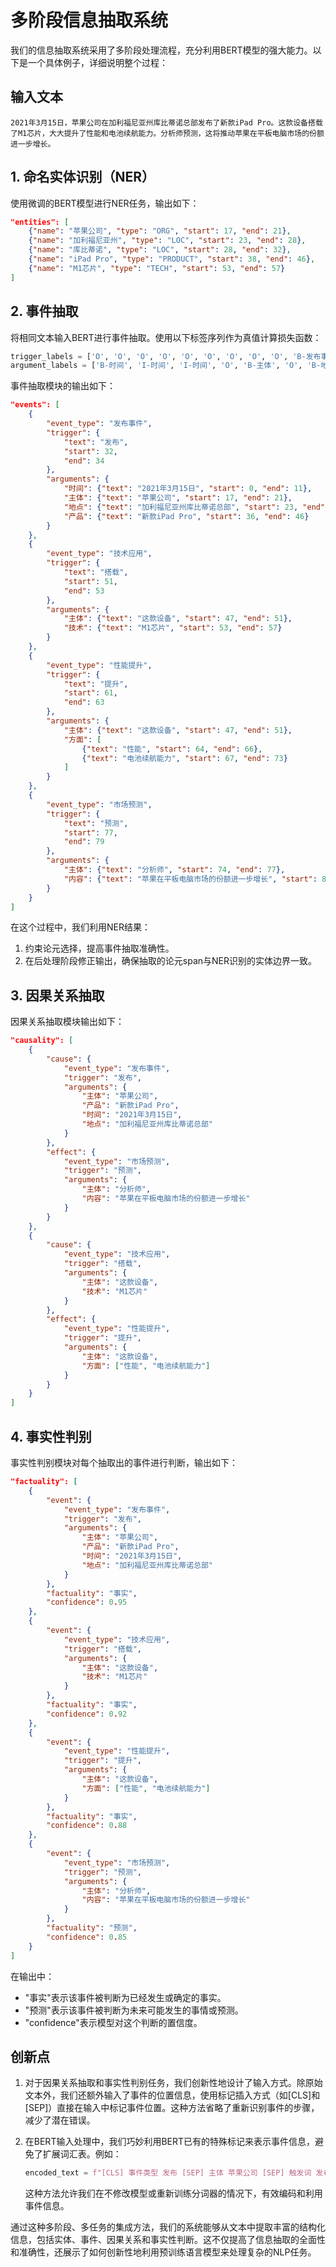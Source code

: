 
# 多阶段信息抽取系统

我们的信息抽取系统采用了多阶段处理流程，充分利用BERT模型的强大能力。以下是一个具体例子，详细说明整个过程：

## 输入文本

```
2021年3月15日，苹果公司在加利福尼亚州库比蒂诺总部发布了新款iPad Pro。这款设备搭载了M1芯片，大大提升了性能和电池续航能力。分析师预测，这将推动苹果在平板电脑市场的份额进一步增长。
```

## 1. 命名实体识别（NER）

使用微调的BERT模型进行NER任务，输出如下：

```json
"entities": [
    {"name": "苹果公司", "type": "ORG", "start": 17, "end": 21},
    {"name": "加利福尼亚州", "type": "LOC", "start": 23, "end": 28},
    {"name": "库比蒂诺", "type": "LOC", "start": 28, "end": 32},
    {"name": "iPad Pro", "type": "PRODUCT", "start": 38, "end": 46},
    {"name": "M1芯片", "type": "TECH", "start": 53, "end": 57}
]
```

## 2. 事件抽取

将相同文本输入BERT进行事件抽取。使用以下标签序列作为真值计算损失函数：

```python
trigger_labels = ['O', 'O', 'O', 'O', 'O', 'O', 'O', 'O', 'O', 'B-发布事件', 'O', 'O', 'O', 'O', 'O']
argument_labels = ['B-时间', 'I-时间', 'I-时间', 'O', 'B-主体', 'O', 'B-地点', 'I-地点', 'I-地点', 'O', 'O', 'B-产品', 'I-产品', 'I-产品', 'O']
```

事件抽取模块的输出如下：

```json
"events": [
    {
        "event_type": "发布事件",
        "trigger": {
            "text": "发布",
            "start": 32,
            "end": 34
        },
        "arguments": {
            "时间": {"text": "2021年3月15日", "start": 0, "end": 11},
            "主体": {"text": "苹果公司", "start": 17, "end": 21},
            "地点": {"text": "加利福尼亚州库比蒂诺总部", "start": 23, "end": 34},
            "产品": {"text": "新款iPad Pro", "start": 36, "end": 46}
        }
    },
    {
        "event_type": "技术应用",
        "trigger": {
            "text": "搭载",
            "start": 51,
            "end": 53
        },
        "arguments": {
            "主体": {"text": "这款设备", "start": 47, "end": 51},
            "技术": {"text": "M1芯片", "start": 53, "end": 57}
        }
    },
    {
        "event_type": "性能提升",
        "trigger": {
            "text": "提升",
            "start": 61,
            "end": 63
        },
        "arguments": {
            "主体": {"text": "这款设备", "start": 47, "end": 51},
            "方面": [
                {"text": "性能", "start": 64, "end": 66},
                {"text": "电池续航能力", "start": 67, "end": 73}
            ]
        }
    },
    {
        "event_type": "市场预测",
        "trigger": {
            "text": "预测",
            "start": 77,
            "end": 79
        },
        "arguments": {
            "主体": {"text": "分析师", "start": 74, "end": 77},
            "内容": {"text": "苹果在平板电脑市场的份额进一步增长", "start": 80, "end": 98}
        }
    }
]
```

在这个过程中，我们利用NER结果：
1. 约束论元选择，提高事件抽取准确性。
2. 在后处理阶段修正输出，确保抽取的论元span与NER识别的实体边界一致。

## 3. 因果关系抽取

因果关系抽取模块输出如下：

```json
"causality": [
    {
        "cause": {
            "event_type": "发布事件",
            "trigger": "发布",
            "arguments": {
                "主体": "苹果公司",
                "产品": "新款iPad Pro",
                "时间": "2021年3月15日",
                "地点": "加利福尼亚州库比蒂诺总部"
            }
        },
        "effect": {
            "event_type": "市场预测",
            "trigger": "预测",
            "arguments": {
                "主体": "分析师",
                "内容": "苹果在平板电脑市场的份额进一步增长"
            }
        }
    },
    {
        "cause": {
            "event_type": "技术应用",
            "trigger": "搭载",
            "arguments": {
                "主体": "这款设备",
                "技术": "M1芯片"
            }
        },
        "effect": {
            "event_type": "性能提升",
            "trigger": "提升",
            "arguments": {
                "主体": "这款设备",
                "方面": ["性能", "电池续航能力"]
            }
        }
    }
]
```

## 4. 事实性判别

事实性判别模块对每个抽取出的事件进行判断，输出如下：

```json
"factuality": [
    {
        "event": {
            "event_type": "发布事件",
            "trigger": "发布",
            "arguments": {
                "主体": "苹果公司",
                "产品": "新款iPad Pro",
                "时间": "2021年3月15日",
                "地点": "加利福尼亚州库比蒂诺总部"
            }
        },
        "factuality": "事实",
        "confidence": 0.95
    },
    {
        "event": {
            "event_type": "技术应用",
            "trigger": "搭载",
            "arguments": {
                "主体": "这款设备",
                "技术": "M1芯片"
            }
        },
        "factuality": "事实",
        "confidence": 0.92
    },
    {
        "event": {
            "event_type": "性能提升",
            "trigger": "提升",
            "arguments": {
                "主体": "这款设备",
                "方面": ["性能", "电池续航能力"]
            }
        },
        "factuality": "事实",
        "confidence": 0.88
    },
    {
        "event": {
            "event_type": "市场预测",
            "trigger": "预测",
            "arguments": {
                "主体": "分析师",
                "内容": "苹果在平板电脑市场的份额进一步增长"
            }
        },
        "factuality": "预测",
        "confidence": 0.85
    }
]
```

在输出中：
- "事实"表示该事件被判断为已经发生或确定的事实。
- "预测"表示该事件被判断为未来可能发生的事情或预测。
- "confidence"表示模型对这个判断的置信度。

## 创新点

1. 对于因果关系抽取和事实性判别任务，我们创新性地设计了输入方式。除原始文本外，我们还额外输入了事件的位置信息，使用标记插入方式（如[CLS]和[SEP]）直接在输入中标记事件位置。这种方法省略了重新识别事件的步骤，减少了潜在错误。

2. 在BERT输入处理中，我们巧妙利用BERT已有的特殊标记来表示事件信息，避免了扩展词汇表。例如：

   ```python
   encoded_text = f"[CLS] 事件类型 发布 [SEP] 主体 苹果公司 [SEP] 触发词 发布 [SEP] 产品 新款iPad Pro [SEP] {original_text} [SEP]"
   ```

   这种方法允许我们在不修改模型或重新训练分词器的情况下，有效编码和利用事件信息。

通过这种多阶段、多任务的集成方法，我们的系统能够从文本中提取丰富的结构化信息，包括实体、事件、因果关系和事实性判断。这不仅提高了信息抽取的全面性和准确性，还展示了如何创新性地利用预训练语言模型来处理复杂的NLP任务。
